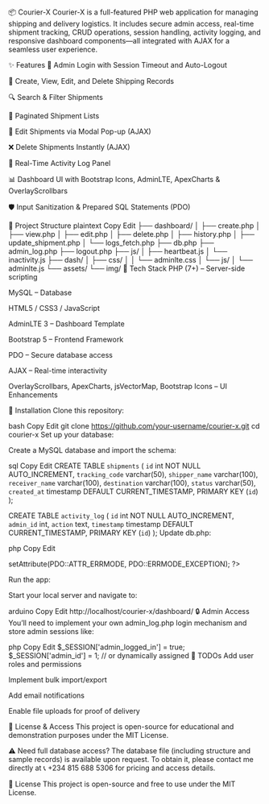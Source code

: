 📦 Courier-X
Courier-X is a full-featured PHP web application for managing shipping and delivery logistics. It includes secure admin access, real-time shipment tracking, CRUD operations, session handling, activity logging, and responsive dashboard components—all integrated with AJAX for a seamless user experience.

✨ Features
🔐 Admin Login with Session Timeout and Auto-Logout

📄 Create, View, Edit, and Delete Shipping Records

🔍 Search & Filter Shipments

📃 Paginated Shipment Lists

📝 Edit Shipments via Modal Pop-up (AJAX)

❌ Delete Shipments Instantly (AJAX)

📡 Real-Time Activity Log Panel

📊 Dashboard UI with Bootstrap Icons, AdminLTE, ApexCharts & OverlayScrollbars

🛡️ Input Sanitization & Prepared SQL Statements (PDO)

📁 Project Structure
plaintext
Copy
Edit
├── dashboard/
│   ├── create.php
│   ├── view.php
│   ├── edit.php
│   ├── delete.php
│   ├── history.php
│   ├── update_shipment.php
│   └── logs_fetch.php
├── db.php
├── admin_log.php
├── logout.php
├── js/
│   ├── heartbeat.js
│   └── inactivity.js
├── dash/
│   ├── css/
│   │   └── adminlte.css
│   └── js/
│       └── adminlte.js
└── assets/
    └── img/
🧰 Tech Stack
PHP (7+) – Server-side scripting

MySQL – Database

HTML5 / CSS3 / JavaScript

AdminLTE 3 – Dashboard Template

Bootstrap 5 – Frontend Framework

PDO – Secure database access

AJAX – Real-time interactivity

OverlayScrollbars, ApexCharts, jsVectorMap, Bootstrap Icons – UI Enhancements

🔧 Installation
Clone this repository:

bash
Copy
Edit
git clone https://github.com/your-username/courier-x.git
cd courier-x
Set up your database:

Create a MySQL database and import the schema:

sql
Copy
Edit
CREATE TABLE `shipments` (
  `id` int NOT NULL AUTO_INCREMENT,
  `tracking_code` varchar(50),
  `shipper_name` varchar(100),
  `receiver_name` varchar(100),
  `destination` varchar(100),
  `status` varchar(50),
  `created_at` timestamp DEFAULT CURRENT_TIMESTAMP,
  PRIMARY KEY (`id`)
);

CREATE TABLE `activity_log` (
  `id` int NOT NULL AUTO_INCREMENT,
  `admin_id` int,
  `action` text,
  `timestamp` timestamp DEFAULT CURRENT_TIMESTAMP,
  PRIMARY KEY (`id`)
);
Update db.php:

php
Copy
Edit
<?php
$pdo = new PDO('mysql:host=localhost;dbname=your_db_name', 'your_username', 'your_password');
$pdo->setAttribute(PDO::ATTR_ERRMODE, PDO::ERRMODE_EXCEPTION);
?>
Run the app:

Start your local server and navigate to:

arduino
Copy
Edit
http://localhost/courier-x/dashboard/
🔒 Admin Access
You’ll need to implement your own admin_log.php login mechanism and store admin sessions like:

php
Copy
Edit
$_SESSION['admin_logged_in'] = true;
$_SESSION['admin_id'] = 1; // or dynamically assigned
📌 TODOs
Add user roles and permissions

Implement bulk import/export

Add email notifications

Enable file uploads for proof of delivery

📄 License & Access
This project is open-source for educational and demonstration purposes under the MIT License.

⚠️ Need full database access?
The database file (including structure and sample records) is available upon request.
To obtain it, please contact me directly at 📞 +234 815 688 5306 for pricing and access details.

📄 License
This project is open-source and free to use under the MIT License.

